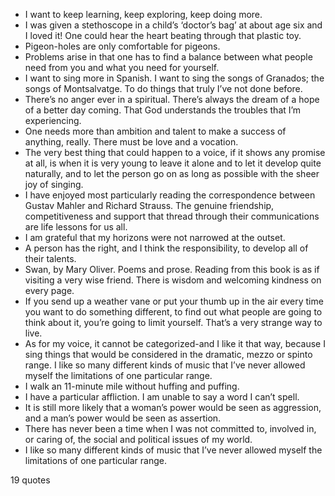  - I want to keep learning, keep exploring, keep doing more.
 - I was given a stethoscope in a child’s ‘doctor’s bag’ at about age six and I loved it! One could hear the heart beating through that plastic toy.
 - Pigeon-holes are only comfortable for pigeons.
 - Problems arise in that one has to find a balance between what people need from you and what you need for yourself.
 - I want to sing more in Spanish. I want to sing the songs of Granados; the songs of Montsalvatge. To do things that truly I’ve not done before.
 - There’s no anger ever in a spiritual. There’s always the dream of a hope of a better day coming. That God understands the troubles that I’m experiencing.
 - One needs more than ambition and talent to make a success of anything, really. There must be love and a vocation.
 - The very best thing that could happen to a voice, if it shows any promise at all, is when it is very young to leave it alone and to let it develop quite naturally, and to let the person go on as long as possible with the sheer joy of singing.
 - I have enjoyed most particularly reading the correspondence between Gustav Mahler and Richard Strauss. The genuine friendship, competitiveness and support that thread through their communications are life lessons for us all.
 - I am grateful that my horizons were not narrowed at the outset.
 - A person has the right, and I think the responsibility, to develop all of their talents.
 - Swan, by Mary Oliver. Poems and prose. Reading from this book is as if visiting a very wise friend. There is wisdom and welcoming kindness on every page.
 - If you send up a weather vane or put your thumb up in the air every time you want to do something different, to find out what people are going to think about it, you’re going to limit yourself. That’s a very strange way to live.
 - As for my voice, it cannot be categorized-and I like it that way, because I sing things that would be considered in the dramatic, mezzo or spinto range. I like so many different kinds of music that I’ve never allowed myself the limitations of one particular range.
 - I walk an 11-minute mile without huffing and puffing.
 - I have a particular affliction. I am unable to say a word I can’t spell.
 - It is still more likely that a woman’s power would be seen as aggression, and a man’s power would be seen as assertion.
 - There has never been a time when I was not committed to, involved in, or caring of, the social and political issues of my world.
 - I like so many different kinds of music that I’ve never allowed myself the limitations of one particular range.

19 quotes